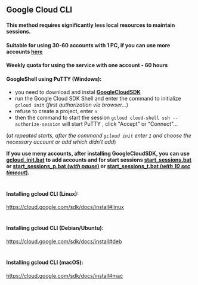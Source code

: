 ## Google Cloud CLI
#### This method requires significantly less local resources to maintain sessions. 
#### Suitable for using 30-60 accounts with 1 PC, if you can use more accounts [here](https://github.com/Operation-Stop-russia/CYBER_HAIL#readme)
#### Weekly quota for using the service with one account - 60 hours
#### GoogleShell using PuTTY (Windows): 
- you need to download and instal **[GoogleCloudSDK](https://dl.google.com/dl/cloudsdk/channels/rapid/GoogleCloudSDKInstaller.exe)**
- run the Google Cloud SDK Shell and enter the command to initialize `gcloud init` (*first authorization via browser...*)
- refuse to create a project, enter `n`
- then the command to start the session `gcloud cloud-shell ssh --authorize-session`
will start PuTTY , click "Accept" or "Connect"...    
    
(*at repeated starts, after the command `gcloud init` enter `1` and choose the necessary account or add which didn't add*)

**If you use meny accounts, after installing GoogleCloudSDK, you can use [gcloud_init.bat](https://raw.githubusercontent.com/Operation-Stop-russia/Gcloudshell_ddos/main/GShellSDK/gcloud_init.bat) to add accounts and for start sessions [start_sessions.bat](https://raw.githubusercontent.com/Operation-Stop-russia/Gcloudshell_ddos/main/GShellSDK/start_sessions.bat) or [start_sessions_p.bat (*with pause*)](https://raw.githubusercontent.com/Operation-Stop-russia/Gcloudshell_ddos/main/GShellSDK/start_sessions_p.bat) or  [start_sessions_t.bat (*with 10 sec timeout*)](https://raw.githubusercontent.com/Operation-Stop-russia/Gcloudshell_ddos/main/GShellSDK/start_sessions_t.bat).**
#
#
#### Installing gcloud CLI (Linux):    
https://cloud.google.com/sdk/docs/install#linux
#
#### Installing gcloud CLI (Debian/Ubuntu):    
https://cloud.google.com/sdk/docs/install#deb
#
#### Installing gcloud CLI (macOS):    
https://cloud.google.com/sdk/docs/install#mac
